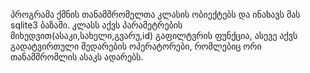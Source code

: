 პროგრამა ქმნის თანამშრომელთა კლასის ობიექტებს და ინახავს მას sqlite3 ბაზაში. კლასს აქვს პარამეტრების მიხედვით(ასაკი,სახელი,გვარუ,id) გაფილტვრის ფუნქცია, ასევე აქვს გადატვირთული შედარების ოპერატორები, რომლებიც ორი თანამშრომლის ასაკს ადარებს. 
